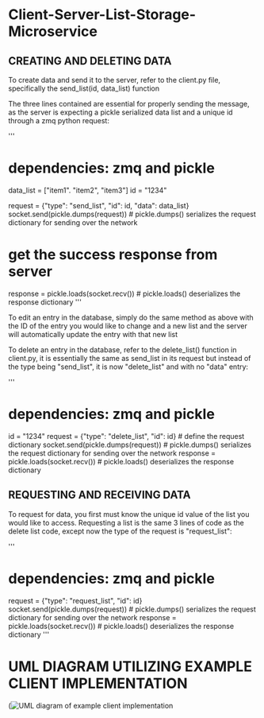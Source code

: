 # Client-Server-List-Storage-Microservice


## CREATING AND DELETING DATA 
 
To create data and send it to the server, refer to the client.py file, specifically the send_list(id, data_list) function  

The three lines contained are essential for properly sending the message, as the server is expecting a pickle serialized data list and a unique id through a zmq python request:


'''
# dependencies: zmq and pickle

data_list = ["item1". "item2", "item3"]
id = "1234"

request = {"type": "send_list", "id": id, "data": data_list}
socket.send(pickle.dumps(request)) # pickle.dumps() serializes the request dictionary for sending over the network
# get the success response from server
response = pickle.loads(socket.recv()) # pickle.loads() deserializes the response dictionary
'''
  
To edit an entry in the database, simply do the same method as above with the ID of the entry you would like to change and a new list and the server will automatically update the entry with that new list  
  
To delete an entry in the database, refer to the delete_list() function in client.py, it is essentially the same as send_list in its request but instead of the type being "send_list", it is now "delete_list" and with no "data" entry:

'''
# dependencies: zmq and pickle
id = "1234"
request = {"type": "delete_list", "id": id} # define the request dictionary
socket.send(pickle.dumps(request)) # pickle.dumps() serializes the request dictionary for sending over the network
response = pickle.loads(socket.recv()) # pickle.loads() deserializes the response dictionary
  
## REQUESTING AND RECEIVING DATA
  
To request for data, you first must know the unique id value of the list you would like to access. Requesting a list is the same 3 lines of code as the delete list code, except now the type of the request is "request_list":  

'''
# dependencies: zmq and pickle
request = {"type": "request_list", "id": id}
socket.send(pickle.dumps(request)) # pickle.dumps() serializes the request dictionary for sending over the network
response = pickle.loads(socket.recv()) # pickle.loads() deserializes the response dictionary
'''

# UML DIAGRAM UTILIZING EXAMPLE CLIENT IMPLEMENTATION 
(![UML diagram of example client implementation](https://github.com/user-attachments/assets/56edc118-ae07-4481-869a-ca5f91a10238)

